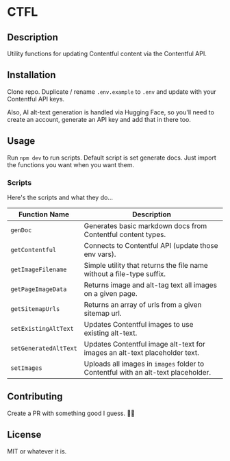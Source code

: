# CTFL

## Description

Utility functions for updating Contentful content via the Contentful API.

## Installation

Clone repo. Duplicate / rename `.env.example` to `.env` and update with your Contentful API keys.

Also, AI alt-text generation is handled via Hugging Face, so you'll need to create an account, generate an API key and add that in there too.

## Usage

Run `npm dev` to run scripts. Default script is set generate docs. Just import the functions you want when you want them.

### Scripts

Here's the scripts and what they do...

| Function Name         | Description                                                                       |
| --------------------- | --------------------------------------------------------------------------------- |
| `genDoc`              | Generates basic markdown docs from Contentful content types.                      |
| `getContentful`       | Connects to Contentful API (update those env vars).                               |
| `getImageFilename`    | Simple utility that returns the file name without a file-type suffix.             |
| `getPageImageData`    | Returns image and alt-tag text all images on a given page.                        |
| `getSitemapUrls`      | Returns an array of urls from a given sitemap url.                                |
| `setExistingAltText`  | Updates Contentful images to use existing alt-text.                               |
| `setGeneratedAltText` | Updates Contentful image alt-text for images an alt-text placeholder text.        |
| `setImages`           | Uploads all images in `images` folder to Contentful with an alt-text placeholder. |

## Contributing

Create a PR with something good I guess. 🤷🏻

## License

MIT or whatever it is.
